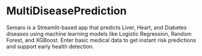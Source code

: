 # MultiDiseasePrediction
Semaro is a Streamlit-based app that predicts Liver, Heart, and Diabetes diseases using machine learning models like Logistic Regression, Random Forest, and XGBoost. Enter basic medical data to get instant risk predictions and support early health detection.

